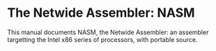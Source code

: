 The Netwide Assembler: NASM
=================

This manual documents NASM, the Netwide Assembler: an assembler targetting the Intel x86 series of processors, with portable source. 